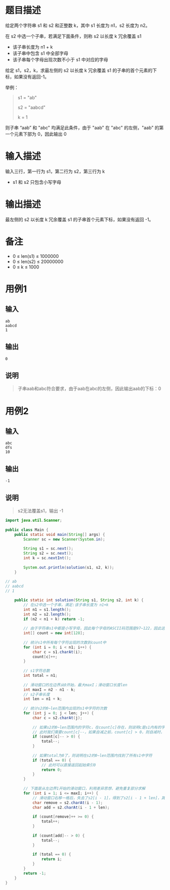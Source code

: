 # 题目描述

给定两个字符串 s1 和 s2 和正整数 k，其中 s1 长度为 n1，s2 长度为 n2。

在 s2 中选一个子串，若满足下面条件，则称 s2 以长度 k 冗余覆盖 s1

- 该子串长度为 n1 + k
- 该子串中包含 s1 中全部字母
- 该子串每个字母出现次数不小于 s1 中对应的字母

给定 s1，s2，k，求最左侧的 s2 以长度 k 冗余覆盖 s1 的子串的首个元素的下标，如果没有返回-1。

举例：

> s1 = "ab"
>
> s2 = "aabcd"
>
> k = 1

则子串 “aab” 和 "abc" 均满足此条件，由于 "aab" 在 "abc" 的左侧，"aab" 的第一个元素下部为 0，因此输出 0

# 输入描述

输入三行，第一行为 s1，第二行为 s2，第三行为 k

- s1 和 s2 只包含小写字母

# 输出描述

最左侧的 s2 以长度 k 冗余覆盖 s1 的子串首个元素下标，如果没有返回 -1。

# 备注

- 0 ≤ len(s1) ≤ 1000000
- 0 ≤ len(s2) ≤ 20000000
- 0 ≤ k ≤ 1000

# 用例1

## 输入

```none
ab
aabcd
1
```

## 输出

```none
0
```

## 说明

> 子串aab和abc符合要求，由于aab在abc的左侧，因此输出aab的下标：0

# 用例2

## 输入

```none
abc
dfs
10
```

## 输出

```none
-1
```

## 说明

> s2无法覆盖s1，输出 -1

~~~java
import java.util.Scanner;
 
public class Main {
    public static void main(String[] args) {
        Scanner sc = new Scanner(System.in);
 
        String s1 = sc.next();
        String s2 = sc.next();
        int k = sc.nextInt();
 
        System.out.println(solution(s1, s2, k));
    }
 
// ab
// aabcd
// 1

    public static int solution(String s1, String s2, int k) {
        // 在s2中选一个子串，满足:该子串长度为 n1+k
        int n1 = s1.length();
        int n2 = s2.length();
        if (n2 < n1 + k) return -1;
 
        // 由于字符串s1中都是小写字母，因此每个字母的ASCII码范围是97~122，因此这里初始化128长度数组来作为统计容器
        int[] count = new int[128];
 
        // 统计s1中所有每个字符出现的次数到count中
        for (int i = 0; i < n1; i++) {
            char c = s1.charAt(i);
            count[c]++;
        }
 
        // s1字符总数
        int total = n1;
 
        // 滑动窗口的左边界从0开始，最大maxI；滑动窗口长度len
        int maxI = n2 - n1 - k;
        // s2子串长度
        int len = n1 + k;
 
        // 统计s2的0~len范围内出现的s1中字符的次数
        for (int j = 0; j < len; j++) {
            char c = s2.charAt(j);
 
            // 如果s2的0~len范围内的字符c，在count[c]存在，则说明c是s1内有的字符，
            // 此时我们需要count[c]--，如果自减之前，count[c] > 0，则自减时，total也应该--,否则total不--
            if (count[c]-- > 0) {
                total--;
            }
 
            // 如果total为0了，则说明在s2的0~len范围内找到了所有s1中字符
            if (total == 0) {
                // 此时可以直接返回起始索引0
                return 0;
            }
        }
 
        // 下面是从左边界1开始的滑动窗口，利用差异思想，避免重复部分求解
        for (int i = 1; i <= maxI; i++) {
            // 滑动窗口右移一格后，失去了s2[i - 1]，得到了s2[i - 1 + len]，其余部分不变
            char remove = s2.charAt(i - 1);
            char add = s2.charAt(i - 1 + len);
 
            if (count[remove]++ >= 0) {
                total++;
            }
 
            if (count[add]-- > 0) {
                total--;
            }
 
            if (total == 0) {
                return i;
            }
        }
        return -1;
    }
}
~~~

